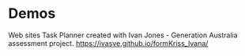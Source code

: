 # Demos
Web sites
Task Planner created with Ivan Jones - Generation Australia assessment project.
https://ivasve.github.io/formKriss_Ivana/
